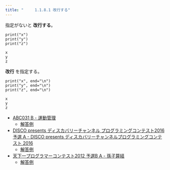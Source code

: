 ```yaml
---
title: "　　　1.1.8.1 改行する"
---
```


指定がないと **改行する**。

```python:サンプルコード
print("x")
print("y")
print("z")
```

```text:実行結果
x
y
z
```

**改行** を指定する。

```python:サンプルコード
print("x", end="\n")
print("y", end="\n")
print("z", end="\n")
```

```text:実行結果
x
y
z
```

- [ABC031 B - 運動管理](https://atcoder.jp/contests/abc031/tasks/abc031_b)
    - [解答例](https://atcoder.jp/contests/abc031/submissions/15404536)
- [DISCO presents ディスカバリーチャンネル プログラミングコンテスト2016 予選 A - DISCO presents ディスカバリーチャンネルプログラミングコンテスト 2016](https://atcoder.jp/contests/discovery2016-qual/tasks/discovery_2016_qual_a)
    - [解答例](https://atcoder.jp/contests/discovery2016-qual/submissions/15567129)
- [天下一プログラマーコンテスト2012 予選B A - 孫子算経](https://atcoder.jp/contests/tenka1-2012-qualB/tasks/tenka1_2012_5)
    - [解答例](https://atcoder.jp/contests/tenka1-2012-qualB/submissions/15407848)